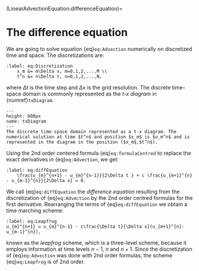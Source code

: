 (LinearAdvectionEquation:differenceEquation)=
# The difference equation

We are going to solve equation {eq}`eq:Advection` numerically on discretized time and space. The discretizations are:

```{math}
:label: eq:Discretization
	x_m &= m\Delta x, m=0,1,2,...,M \\
	t^n &= n\Delta t, n=0,1,2,...,N,
```

where $\Delta t$ is the time step and $\Delta x$ is the grid resolution. The discrete time-space domain is commonly represented as the *t-x diagram* in {numref}`txDiagram`.

```{figure} ./txDiagramCropped.png
---
height: 600px
name: txDiagram
---
The discrete time-space domain represented as a t-x diagram. The numerical solution at time $t^n$ and position $x_m$ is $u_m^n$ and is represented in the diagram in the position ($x_m$,$t^n$).  
```

Using the 2nd order centered formula {eq}`eq:formulaCentred` to replace the exact derivatives in {eq}`eq:Advection`, we get:

```{math}
:label: eq:diffEquation
	\frac{u_{m}^{n+1} - u_{m}^{n-1}}{2\Delta t } + c \frac{u_{m+1}^{n} - u_{m-1}^{n}}{2\Delta x} = 0.
```

We call {eq}`eq:diffEquation` the *difference equation* resulting from the discretization of {eq}`eq:Advection` by the 2nd order centred formulas for the first derivative. Rearranging the terms of {eq}`eq:diffEquation` we obtain a time marching scheme:

```{math}
:label: eq:Leapfrog
u_{m}^{n+1} = u_{m}^{n-1} - c\frac{\Delta t}{\Delta x}(u_{m+1}^{n}-u_{m-1}^{n}),
```

known as the *leapfrog* scheme, which is a three-level scheme, because it employs information at time levels $n-1$, $n$ and $n+1$. Since the discretization of {eq}`eq:Advection` was done with 2nd order formulas, the scheme {eq}`eq:Leapfrog` is of 2nd order.
